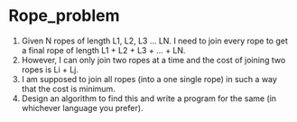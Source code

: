 # Rope_problem

1.	Given N ropes of length L1, L2, L3 ... LN. I need to join every rope to get a final rope of length L1 + L2 + L3 + ... + LN.
2.	However, I can only join two ropes at a time and the cost of joining two ropes is Li + Lj.
3.	I am supposed to join all ropes (into a one single rope) in such a way that the cost is minimum.
4.	Design an algorithm to find this and write a program for the same (in whichever language you prefer).


